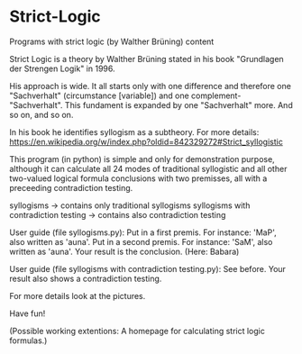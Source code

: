 # Strict-Logic
Programs with strict logic (by Walther Brüning) content

Strict Logic is a theory by Walther Brüning stated in his book "Grundlagen der Strengen Logik" in 1996.

His approach is wide. It all starts only with one difference and therefore one "Sachverhalt" (circumstance [variable]) and one complement-"Sachverhalt". This fundament is expanded by one "Sachverhalt" more. And so on, and so on. 

In his book he identifies syllogism as a subtheory. For more details:
https://en.wikipedia.org/w/index.php?oldid=842329272#Strict_syllogistic

This program (in python) is simple and only for demonstration purpose, although it can calculate all 24 modes of traditional syllogistic and all other two-valued logical formula conclusions with two premisses, all with a preceeding contradiction testing.

syllogisms -> contains only traditional syllogisms
syllogisms with contradiction testing -> contains also contradiction testing

User guide (file syllogisms.py):
Put in a first premis. For instance: 'MaP', also written as 'auna'.
Put in a second premis. For instance: 'SaM', also written as 'auna'.
Your result is the conclusion. (Here: Babara)

User guide (file syllogisms with contradiction testing.py):
See before. Your result also shows a contradiction testing.

For more details look at the pictures.

Have fun!

(Possible working extentions: A homepage for calculating strict logic formulas.)
